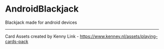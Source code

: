 # AndroidBlackjack
Blackjack made for android devices

---------------------------------------------------------------------------
 
 Card Assets created by Kenny
 Link - https://www.kenney.nl/assets/playing-cards-pack
